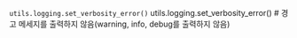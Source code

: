`utils.logging.set_verbosity_error()` utils.logging.set_verbosity_error()  # 경고 메세지를 출력하지 않음(warning, info, debug를 출력하지 않음)
